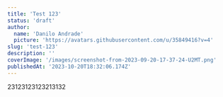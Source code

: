 ```yaml
---
title: 'Test 123'
status: 'draft'
author:
  name: 'Danilo Andrade'
  picture: 'https://avatars.githubusercontent.com/u/35849416?v=4'
slug: 'test-123'
description: ''
coverImage: '/images/screenshot-from-2023-09-20-17-37-24-U2MT.png'
publishedAt: '2023-10-20T18:32:06.174Z'
---
```


23123123123213132

